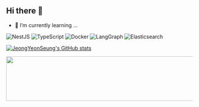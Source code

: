 ## Hi there 👋
- 🌱 I’m currently learning ...

![NestJS](https://img.shields.io/badge/nestjs-%23E0234E.svg?style=for-the-badge&logo=nestjs&logoColor=white)
![TypeScript](https://img.shields.io/badge/typescript-%23007ACC.svg?style=for-the-badge&logo=typescript&logoColor=white)
![Docker](https://img.shields.io/badge/docker-%230db7ed.svg?style=for-the-badge&logo=docker&logoColor=white)
![LangGraph](https://img.shields.io/badge/langgraph-%231C3C3C.svg?style=for-the-badge&logo=langgraph&logoColor=white)
![Elasticsearch](https://img.shields.io/badge/elasticsearch-%230377CC.svg?style=for-the-badge&logo=elasticsearch&logoColor=white)


[![JeongYeonSeung's GitHub stats](https://github-readme-stats.vercel.app/api?username=JeongYeonSeung)](https://github.com/JeongYeonSeung/github-readme-stats)



<a href="https://www.gitanimals.org/en_US?utm_medium=image&utm_source=JeongYeonSeung&utm_content=line">
  <img
    src="https://render.gitanimals.org/lines/JeongYeonSeung?pet-id=653068855603887574"
    width="600"
    height="120"
  />
</a>
  
  
  

<!--
**JeongYeonSeung/JeongYeonSeung** is a ✨ _special_ ✨ repository because its `README.md` (this file) appears on your GitHub profile.

Here are some ideas to get you started:

- 🔭 I’m currently working on ...
- 🌱 I’m currently learning ...
- 👯 I’m looking to collaborate on ...
- 🤔 I’m looking for help with ...
- 💬 Ask me about ...
- 📫 How to reach me: ...
- 😄 Pronouns: ...
- ⚡ Fun fact: ...
-->
